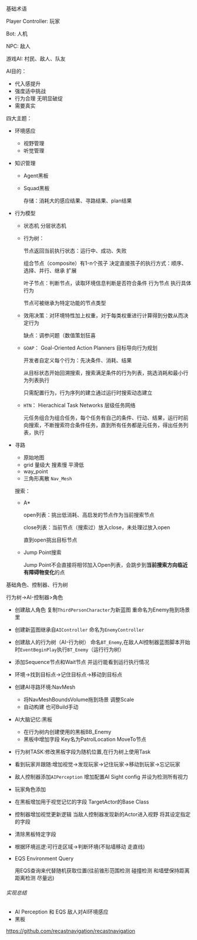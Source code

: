 基础术语

Player Controller: 玩家

Bot: 人机

NPC: 敌人



游戏AI: 村民、敌人、队友

AI目的：

- 代入感提升
- 强度适中挑战
- 行为合理 无明显破绽
- 需要真实

四大主题：

- 环境感应

  - 视野管理
  - 听觉管理

- 知识管理

  - Agent黑板

  - Squad黑板

    存储：消耗大的感应结果、寻路结果、plan结果

- 行为模型

  - 状态机  分层状态机 

  - 行为树：

    节点返回当前执行状态：运行中、成功、失败

    组合节点（composite）有1-n个孩子 决定直接孩子的执行方式：顺序、选择、并行、继承 扩展

    叶子节点：判断节点，读取环境信息判断是否符合条件 行为节点 执行具体行为

    节点可被继承为特定功能的节点类型

  - 效用决策：对环境特性加上权重，对于每类权重进行计算得到分数从而决定行为

    缺点：调参问题（数值策划狂喜

  - `GOAP`： Goal-Oriented Action Planners 目标导向行为规划

    开发者自定义每个行为：先决条件、消耗、结果

    从目标状态开始回溯搜索，搜索满足条件的行为列表，挑选消耗和最小行为列表执行

    只需配置行为，行为序列的建立通过运行时搜索动态建立

  - `HTN`： Hierachical Task Networks 层级任务网络

    元任务组合为组合任务，每个任务有自己的条件、行动、结果，运行时前向搜索，不断搜索符合条件任务，直到所有任务都是元任务，得出任务列表，执行

- 寻路

  - 原始地图
  - grid 量级大 搜素慢 平滑低
  - way_point 
  - 三角形离散 `Nav_Mesh`

  搜索：

  - A*

    open列表：挑出低消耗、高启发的节点作为当前搜索节点

    close列表：当前节点（搜索过）放入close，未处理过放入open

    直到open挑出目标节点

  - Jump Point搜索

    Jump Point不会直接将相邻加入Open列表，会跳步到**当前搜索方向临近有障碍物变化**的点



基础角色、控制器、行为树

行为树->AI-控制器>角色

- 创建敌人角色 复制`ThirdPersonCharacter`为新蓝图 重命名为Enemy拖到场景里

- 创建新蓝图继承自`AIController` 命名为`EnemyController`

- 创建敌人的行为树（AI-行为树） 命名`BT_Enemy`,在敌人AI控制器蓝图脚本开始时`EventBeginPlay`执行`BT_Enemy`（运行行为树）

- 添加Sequence节点和Wait节点 并运行能看到运行执行情况

- 环境->找到目标点->记住目标点->移动到目标点

- 创建AI寻路环境:NavMesh 

  - 将NavMeshBoundsVolume拖到场景 调整Scale
  - 自动构建 也可Build手动

- AI大脑记忆:黑板

  - 在行为树内创建使用的黑板BB_Enemy
  - 黑板中增加字段 Key名为PatrolLocation MoveTo节点

- 行为树TASK:修改黑板字段为随机位置,在行为树上使用Task

- 看到玩家并跟随:增加视觉->发现玩家->记住玩家->移动到玩家->忘记玩家

- 敌人控制器添加`AIPerception` 增加配置AI Sight config 并设为检测所有视力

- 玩家角色添加

- 在黑板增加用于视觉记忆的字段 TargetActor的Base Class

- 控制器增加视觉更新逻辑 当敌人控制器发现新的Actor进入视野 将其设定指定的字段

- 清除黑板特定字段

- 根据环境巡逻:可行走区域->判断环境(不贴墙移动 走直线)

- EQS Environment Query

  用EQS查询来代替随机获取位置(往前锥形范围检测 碰撞检测 和墙壁保持距离 距离检测 尽量远)

###### 实现总结

- AI Perception 和 EQS 敌人对AI环境感应
- 黑板 



https://github.com/recastnavigation/recastnavigation
